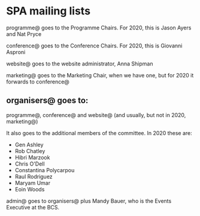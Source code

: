 # SPA mailing lists

programme@ goes to the Programme Chairs. For 2020, this is Jason Ayers and Nat Pryce

conference@ goes to the Conference Chairs. For 2020, this is Giovanni Asproni

website@ goes to the website administrator, Anna Shipman

marketing@ goes to the Marketing Chair, when we have one, but for 2020 it forwards to conference@

## organisers@ goes to:

programme@, conference@ and website@ (and usually, but not in 2020, marketing@)

It also goes to the additional members of the committee. In 2020 these are:

- Gen Ashley
- Rob Chatley
- Hibri Marzook
- Chris O'Dell
- Constantina Polycarpou
- Raul Rodriguez
- Maryam Umar
- Eoin Woods

admin@ goes to organisers@ plus Mandy Bauer, who is the Events Executive at the BCS.
